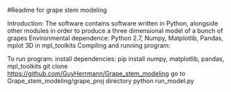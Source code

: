 #Readme for grape stem modeling

Introduction: The software contains software written in Python, alongside other modules in order to produce a three dimensional model of a bunch of grapes
Environmental dependence: Python 2.7, Numpy, Matplotlib, Pandas, mplot 3D in mpl_toolkits
Compiling and running program: 

To run program:
install dependencies:
    pip install numpy, matplotlib, pandas, mpl_toolkits
git clone https://github.com/GuyHerrmann/Grape_stem_modeling
go to Grape_stem_modeling/grape_proj directory
python run_model.py 
